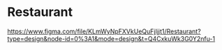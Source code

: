 # Restaurant
https://www.figma.com/file/KLmWyNpFXVkUeQuFjIjjt1/Restaurant?type=design&node-id=0%3A1&mode=design&t=Q4CxkuWk3G0Y2nfu-1
